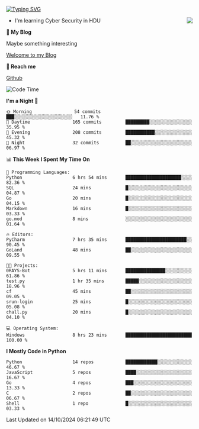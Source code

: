 [![Typing SVG](https://readme-typing-svg.herokuapp.com?font=Fira+Code&pause=1000&random=false&width=450&height=60&lines=Hello+%F0%9F%91%8B%F0%9F%8F%BB;I'm+JBNRZ)](https://git.io/typing-svg)

<a href="#">
  <img align="right" src="https://github-readme-stats.vercel.app/api?username=JBNRZ&show_icons=true&bg_color=15,f2f7fd,E0EAFC" />
</a>

- I'm learning Cyber Security in HDU

 **🌱 My Blog**

Maybe something interesting

[Welcome to my Blog](https://jbnrz.com.cn/)

 **💬 Reach me** 

[Github](https://github.com/JBNRZ)


<!--START_SECTION:waka-->
![Code Time](http://img.shields.io/badge/Code%20Time-701%20hrs%2019%20mins-blue)

**I'm a Night 🦉** 

```text
🌞 Morning                54 commits          ███░░░░░░░░░░░░░░░░░░░░░░   11.76 % 
🌆 Daytime                165 commits         █████████░░░░░░░░░░░░░░░░   35.95 % 
🌃 Evening                208 commits         ███████████░░░░░░░░░░░░░░   45.32 % 
🌙 Night                  32 commits          ██░░░░░░░░░░░░░░░░░░░░░░░   06.97 % 
```


📊 **This Week I Spent My Time On** 

```text
💬 Programming Languages: 
Python                   6 hrs 54 mins       █████████████████████░░░░   82.36 % 
SQL                      24 mins             █░░░░░░░░░░░░░░░░░░░░░░░░   04.87 % 
Go                       20 mins             █░░░░░░░░░░░░░░░░░░░░░░░░   04.15 % 
Markdown                 16 mins             █░░░░░░░░░░░░░░░░░░░░░░░░   03.33 % 
go.mod                   8 mins              ░░░░░░░░░░░░░░░░░░░░░░░░░   01.64 % 

🔥 Editors: 
PyCharm                  7 hrs 35 mins       ███████████████████████░░   90.45 % 
GoLand                   48 mins             ██░░░░░░░░░░░░░░░░░░░░░░░   09.55 % 

🐱‍💻 Projects: 
0RAYS-Bot                5 hrs 11 mins       ███████████████░░░░░░░░░░   61.86 % 
test.py                  1 hr 35 mins        █████░░░░░░░░░░░░░░░░░░░░   18.96 % 
cf                       45 mins             ██░░░░░░░░░░░░░░░░░░░░░░░   09.05 % 
srun-login               25 mins             █░░░░░░░░░░░░░░░░░░░░░░░░   05.08 % 
chall.py                 20 mins             █░░░░░░░░░░░░░░░░░░░░░░░░   04.10 % 

💻 Operating System: 
Windows                  8 hrs 23 mins       █████████████████████████   100.00 % 
```

**I Mostly Code in Python** 

```text
Python                   14 repos            ████████████░░░░░░░░░░░░░   46.67 % 
JavaScript               5 repos             ████░░░░░░░░░░░░░░░░░░░░░   16.67 % 
Go                       4 repos             ███░░░░░░░░░░░░░░░░░░░░░░   13.33 % 
C                        2 repos             ██░░░░░░░░░░░░░░░░░░░░░░░   06.67 % 
Shell                    1 repo              █░░░░░░░░░░░░░░░░░░░░░░░░   03.33 % 
```




 Last Updated on 14/10/2024 06:21:49 UTC
<!--END_SECTION:waka-->
